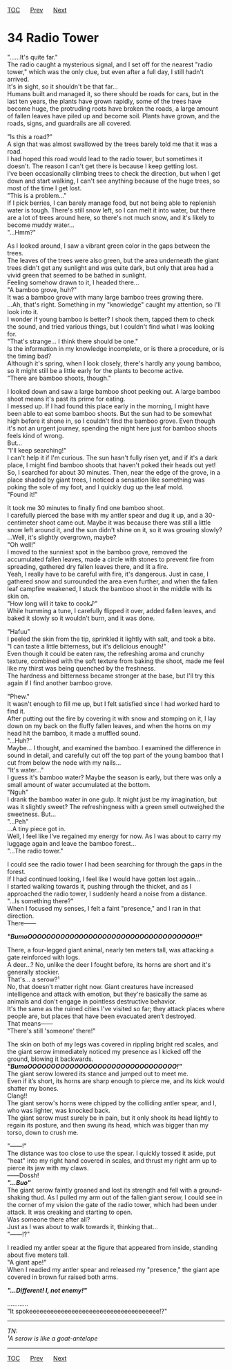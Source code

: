 [TOC](../readme.md)&nbsp;&nbsp;&nbsp;&nbsp;&nbsp;&nbsp;[Prev](section_0004.md)&nbsp;&nbsp;&nbsp;&nbsp;&nbsp;&nbsp;[Next](section_0006.md)



# 34 Radio Tower

"......It's quite far."  
The radio caught a mysterious signal, and I set off for the nearest
"radio tower," which was the only clue, but even after a full day, I
still hadn't arrived.  
It's in sight, so it shouldn't be that far...  
Humans built and managed it, so there should be roads for cars, but in
the last ten years, the plants have grown rapidly, some of the trees
have become huge, the protruding roots have broken the roads, a large
amount of fallen leaves have piled up and become soil. Plants have
grown, and the roads, signs, and guardrails are all covered.  
  
"Is this a road?"  
A sign that was almost swallowed by the trees barely told me that it was
a road.  
I had hoped this road would lead to the radio tower, but sometimes it
doesn't. The reason I can't get there is because I keep getting lost.  
I’ve been occasionally climbing trees to check the direction, but when I
get down and start walking, I can't see anything because of the huge
trees, so most of the time I get lost.  
"This is a problem..."  
If I pick berries, I can barely manage food, but not being able to
replenish water is tough. There's still snow left, so I can melt it into
water, but there are a lot of trees around here, so there's not much
snow, and it's likely to become muddy water...  
"...Hmm?"  
  
As I looked around, I saw a vibrant green color in the gaps between the
trees.  
The leaves of the trees were also green, but the area underneath the
giant trees didn't get any sunlight and was quite dark, but only that
area had a vivid green that seemed to be bathed in sunlight.  
Feeling somehow drawn to it, I headed there...  
"A bamboo grove, huh?"  
It was a bamboo grove with many large bamboo trees growing there.  
...Ah, that's right. Something in my "knowledge" caught my attention, so
I'll look into it.  
I wonder if young bamboo is better? I shook them, tapped them to check
the sound, and tried various things, but I couldn't find what I was
looking for.  
"That's strange... I think there should be one."  
Is the information in my knowledge incomplete, or is there a procedure,
or is the timing bad?  
Although it's spring, when I look closely, there's hardly any young
bamboo, so it might still be a little early for the plants to become
active.  
"There are bamboo shoots, though."  
  
I looked down and saw a large bamboo shoot peeking out. A large bamboo
shoot means it's past its prime for eating.  
I messed up. If I had found this place early in the morning, I might
have been able to eat some bamboo shoots. But the sun had to be somewhat
high before it shone in, so I couldn't find the bamboo grove. Even
though it's not an urgent journey, spending the night here just for
bamboo shoots feels kind of wrong.  
But...  
"I'll keep searching!"  
I can't help it if I'm curious. The sun hasn't fully risen yet, and if
it's a dark place, I might find bamboo shoots that haven't poked their
heads out yet!  
So, I searched for about 30 minutes. Then, near the edge of the grove,
in a place shaded by giant trees, I noticed a sensation like something
was poking the sole of my foot, and I quickly dug up the leaf mold.  
"Found it!"  
  
It took me 30 minutes to finally find one bamboo shoot.  
I carefully pierced the base with my antler spear and dug it up, and a
30-centimeter shoot came out. Maybe it was because there was still a
little snow left around it, and the sun didn't shine on it, so it was
growing slowly?  
...Well, it's slightly overgrown, maybe?  
"Oh well!"  
I moved to the sunniest spot in the bamboo grove, removed the
accumulated fallen leaves, made a circle with stones to prevent fire
from spreading, gathered dry fallen leaves there, and lit a fire.  
Yeah, I really have to be careful with fire, it's dangerous. Just in
case, I gathered snow and surrounded the area even further, and when the
fallen leaf campfire weakened, I stuck the bamboo shoot in the middle
with its skin on.  
"How long will it take to cook♪"  
While humming a tune, I carefully flipped it over, added fallen leaves,
and baked it slowly so it wouldn't burn, and it was done.  
  
"Hafuu"  
I peeled the skin from the tip, sprinkled it lightly with salt, and took
a bite.  
"I can taste a little bitterness, but it's delicious enough!"  
Even though it could be eaten raw, the refreshing aroma and crunchy
texture, combined with the soft texture from baking the shoot, made me
feel like my thirst was being quenched by the freshness.  
The hardness and bitterness became stronger at the base, but I'll try
this again if I find another bamboo grove.  
  
"Phew."  
It wasn't enough to fill me up, but I felt satisfied since I had worked
hard to find it.  
After putting out the fire by covering it with snow and stomping on it,
I lay down on my back on the fluffy fallen leaves, and when the horns on
my head hit the bamboo, it made a muffled sound.  
"...Huh?"  
Maybe... I thought, and examined the bamboo. I examined the difference
in sound in detail, and carefully cut off the top part of the young
bamboo that I cut from below the node with my nails...  
"It's water..."  
I guess it's bamboo water? Maybe the season is early, but there was only
a small amount of water accumulated at the bottom.  
"Nguh"  
I drank the bamboo water in one gulp. It might just be my imagination,
but was it slightly sweet? The refreshingness with a green smell
outweighed the sweetness. But...  
"...Peh"  
...A tiny piece got in.  
Well, I feel like I've regained my energy for now. As I was about to
carry my luggage again and leave the bamboo forest...  
"...The radio tower."  
  
I could see the radio tower I had been searching for through the gaps in
the forest.  
If I had continued looking, I feel like I would have gotten lost
again...  
I started walking towards it, pushing through the thicket, and as I
approached the radio tower, I suddenly heard a noise from a distance.  
"...Is something there?"  
When I focused my senses, I felt a faint "presence," and I ran in that
direction.  
There――  
  
***"BumoOOOOOOOOOOOOOOOOOOOOOOOOOOOOOOOOOOOO!!"***  
  
There, a four-legged giant animal, nearly ten meters tall, was attacking
a gate reinforced with logs.  
A deer...? No, unlike the deer I fought before, its horns are short and
it's generally stockier.  
That's... a serow?¹  
No, that doesn't matter right now. Giant creatures have increased
intelligence and attack with emotion, but they're basically the same as
animals and don't engage in pointless destructive behavior.  
It's the same as the ruined cities I've visited so far; they attack
places where people are, but places that have been evacuated aren’t
destroyed.  
That means――  
"There's still 'someone' there!"  
  
The skin on both of my legs was covered in rippling bright red scales,
and the giant serow immediately noticed my presence as I kicked off the
ground, blowing it backwards.  
***"BumoOOOOOOOOOOOOOOOOOOOOOOOOOOOOOOOO!"***  
The giant serow lowered its stance and jumped out to meet me.  
Even if it’s short, its horns are sharp enough to pierce me, and its
kick would shatter my bones.  
Clang!!  
The giant serow's horns were chipped by the colliding antler spear, and
I, who was lighter, was knocked back.  
The giant serow must surely be in pain, but it only shook its head
lightly to regain its posture, and then swung its head, which was bigger
than my torso, down to crush me.  
  
"――!"  
The distance was too close to use the spear. I quickly tossed it aside,
put "heat" into my right hand covered in scales, and thrust my right arm
up to pierce its jaw with my claws.  
――Dossh!  
***"...Buo"***  
The giant serow faintly groaned and lost its strength and fell with a
ground-shaking thud. As I pulled my arm out of the fallen giant serow, I
could see in the corner of my vision the gate of the radio tower, which
had been under attack. It was creaking and starting to open.  
Was someone there after all?  
Just as I was about to walk towards it, thinking that...  
"――!?"  
  
I readied my antler spear at the figure that appeared from inside,
standing about five meters tall.  
"A giant ape!"  
When I readied my antler spear and released my "presence," the giant ape
covered in brown fur raised both arms.  
  
***"...Different! I, not enemy!"***  
  
............  
"It spokeeeeeeeeeeeeeeeeeeeeeeeeeeeeeeeeeeeee!?"  
  
  

------------------------------------------------------------------------

*TN:  
¹A serow is like a goat-antelope*  
  


---
[TOC](../readme.md)&nbsp;&nbsp;&nbsp;&nbsp;&nbsp;&nbsp;[Prev](section_0004.md)&nbsp;&nbsp;&nbsp;&nbsp;&nbsp;&nbsp;[Next](section_0006.md)


